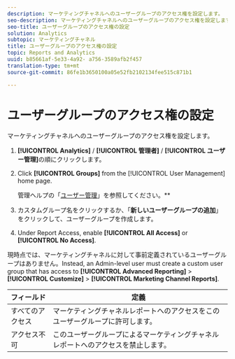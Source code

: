 ```yaml
---
description: マーケティングチャネルへのユーザーグループのアクセス権を設定します。
seo-description: マーケティングチャネルへのユーザーグループのアクセス権を設定します。
seo-title: ユーザーグループのアクセス権の設定
solution: Analytics
subtopic: マーケティングチャネル
title: ユーザーグループのアクセス権の設定
topic: Reports and Analytics
uuid: b85661af-5e33-4a92- a756-3589afb2f457
translation-type: tm+mt
source-git-commit: 86fe1b3650100a05e52fb2102134fee515c871b1

---
```



# ユーザーグループのアクセス権の設定

マーケティングチャネルへのユーザーグループのアクセス権を設定します。

1. **[!UICONTROL Analytics]** / **[!UICONTROL 管理者]** / **[!UICONTROL ユーザー管理]**&#x200B;の順にクリックします。
1. Click **[!UICONTROL Groups]** from the [!UICONTROL User Management] home page.

   管理ヘルプの「[ユーザー管理](https://marketing.adobe.com/resources/help/en_US/reference/index.html?f=user_management)」を参照してください。**

1.  カスタムグループ名をクリックするか、「**新しいユーザーグループの追加**」をクリックして、ユーザーグループを作成します。
1. Under Report Access, enable **[!UICONTROL All Access]** or **[!UICONTROL No Access]**.

現時点では、マーケティングチャネルに対して事前定義されているユーザーグループはありません。Instead, an Admin-level user must create a custom user group that has access to **[!UICONTROL Advanced Reporting]** &gt; **[!UICONTROL Customize]** &gt; **[!UICONTROL Marketing Channel Reports]**.

| フィールド | 定義 |
|--- |--- |
| すべてのアクセス | マーケティングチャネルレポートへのアクセスをこのユーザーグループに許可します。 |
| アクセス不可 | このユーザーグループによるマーケティングチャネルレポートへのアクセスを禁止します。 |

